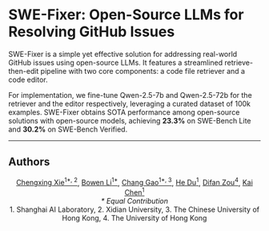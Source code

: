 # SWE-Fixer: Open-Source LLMs for Resolving GitHub Issues

SWE-Fixer is a simple yet effective solution for addressing real-world GitHub issues using open-source LLMs. It features a streamlined retrieve-then-edit pipeline with two core components: a code file retriever and a code editor.

For implementation, we fine-tune Qwen-2.5-7b and Qwen-2.5-72b for the retriever and the editor respectively, leveraging a curated dataset of 100k examples. SWE-Fixer obtains SOTA performance among open-source solutions with open-source models, achieving **23.3%** on SWE-Bench Lite and **30.2%** on SWE-Bench Verified.

---

## Authors

<div align="center">
<a href="https://yitianlian.github.io/">Chengxing Xie<sup>1*, 2</sup></a>, 
<a href="https://scholar.google.com/citations?user=RLWXNf8AAAAJ&hl=en">Bowen Li<sup>1*</sup></a>, 
<a href="https://gao-xiao-bai.github.io/">Chang Gao<sup>1*, 3</sup></a>, 
<a href="https://kinza99.github.io/">He Du<sup>1</sup></a>, 
<a href="https://difanzou.github.io/">Difan Zou<sup>4</sup></a>, 
<a href="https://chenkai.site/">Kai Chen<sup>1</sup></a>
</div>

<div align="center">
  <i>* Equal Contribution</i>
</div>

<div align="center">
1. Shanghai AI Laboratory, 2. Xidian University, 3. The Chinese University of Hong Kong, 4. The University of Hong Kong
</div>

## 
